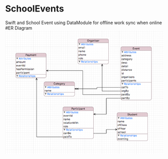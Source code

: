 # SchoolEvents
Swift and School Event using DataModule for offline work sync when online <br>
#ER Diagram
![](https://github.com/myteeNatanwit/SchoolEvents/raw/master/er2.PNG)<br>

